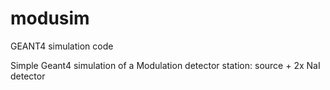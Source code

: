 # modusim
GEANT4 simulation code 

Simple Geant4 simulation of a Modulation detector station: source + 2x NaI detector
